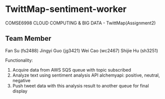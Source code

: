 TwittMap-sentiment-worker
=========================

COMSE6998 CLOUD COMPUTING & BIG DATA - TwittMap(Assignment2)

Team Member
-----------
Fan Su		 	(fs2488)
Jingyi	Guo		(jg3421)
Wei Cao         (wc2467)
Shijie Hu       (sh3251)

Functionality:

1. Acquire data from AWS SQS queue with topic subscribed
2. Analyze text using sentiment analysis API alchemyapi: positive, neutral, negative
3. Push tweet data with this analysis result to another queue for final display
